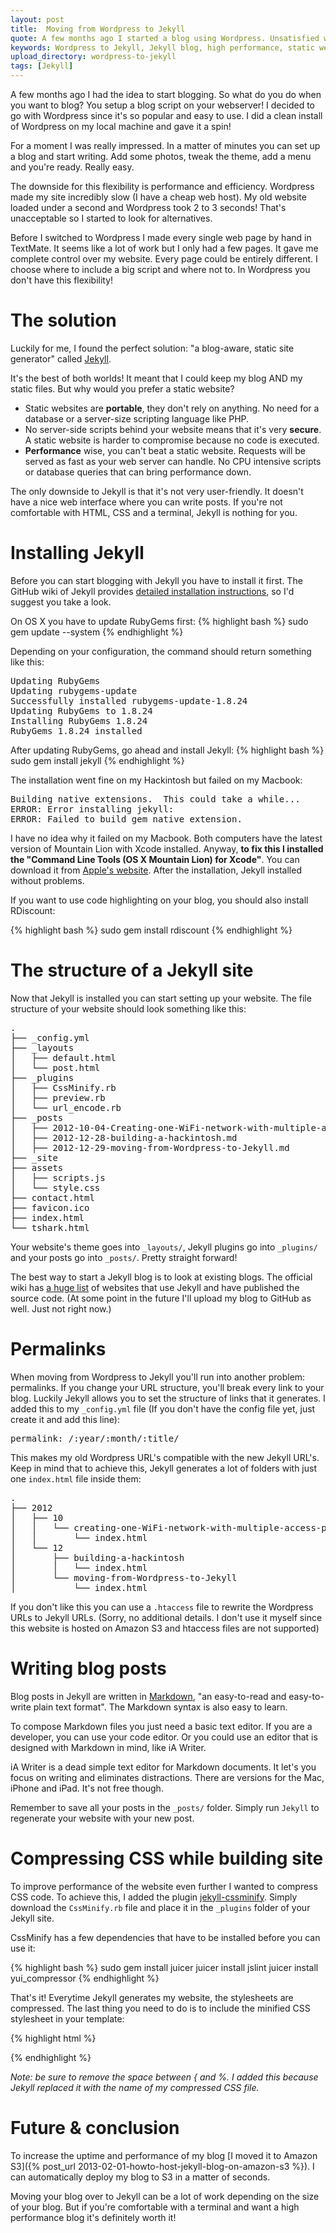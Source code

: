 ```yaml
---
layout: post
title:  Moving from Wordpress to Jekyll
quote: A few months ago I started a blog using Wordpress. Unsatisfied with the performance, I moved my blog over to Jekyll, a blog-aware static site generator.
keywords: Wordpress to Jekyll, Jekyll blog, high performance, static website, static blog
upload_directory: wordpress-to-jekyll
tags: [Jekyll]
---
```


A few months ago I had the idea to start blogging. So what do you do when you want to blog? You setup a blog script on your webserver! I decided to go with Wordpress since it's so popular and easy to use. I did a clean install of Wordpress on my local machine and gave it a spin!

For a moment I was really impressed. In a matter of minutes you can set up a blog and start writing. Add some photos, tweak the theme, add a menu and you're ready. Really easy.

The downside for this flexibility is performance and efficiency. Wordpress made my site incredibly slow (I have a cheap web host). My old website loaded under a second and Wordpress took 2 to 3 seconds! That's unacceptable so I started to look for alternatives.

<!--more-->

Before I switched to Wordpress I made every single web page by hand in TextMate. It seems like a lot of work but I only had a few pages. It gave me complete control over my website. Every page could be entirely different. I choose where to include a big script and where not to. In Wordpress you don't have this flexibility!

# The solution
Luckily for me, I found the perfect solution: "a blog-aware, static site generator" called [Jekyll](https://github.com/mojombo/jekyll).

It's the best of both worlds! It meant that I could keep my blog AND my static files. But why would you prefer a static website?

* Static websites are **portable**, they don't rely on anything. No need for a database or a server-size scripting language like PHP.
* No server-side scripts behind your website means that it's very **secure**. A static website is harder to compromise because no code is executed.
* **Performance** wise, you can't beat a static website. Requests will be served as fast as your web server can handle. No CPU intensive scripts or database queries that can bring performance down.

The only downside to Jekyll is that it's not very user-friendly. It doesn't have a nice web interface where you can write posts. If you're not comfortable with HTML, CSS and a terminal, Jekyll is nothing for you.

# Installing Jekyll
Before you can start blogging with Jekyll you have to install it first. The GitHub wiki of Jekyll provides [detailed installation instructions](https://github.com/mojombo/jekyll/wiki/install), so I'd suggest you take a look. 

On OS X you have to update RubyGems first:
{% highlight bash %}
sudo gem update --system
{% endhighlight %}

Depending on your configuration, the command should return something like this:

<pre>
Updating RubyGems
Updating rubygems-update
Successfully installed rubygems-update-1.8.24
Updating RubyGems to 1.8.24
Installing RubyGems 1.8.24
RubyGems 1.8.24 installed
</pre>

After updating RubyGems, go ahead and install Jekyll:
{% highlight bash %}
sudo gem install jekyll
{% endhighlight %}

The installation went fine on my Hackintosh but failed on my Macbook:
<pre>
Building native extensions.  This could take a while...
ERROR: Error installing jekyll:
ERROR: Failed to build gem native extension.
</pre>

I have no idea why it failed on my Macbook. Both computers have the latest version of Mountain Lion with Xcode installed. Anyway, **to fix this I installed the "Command Line Tools (OS X Mountain Lion) for Xcode"**. You can download it from [Apple's website](https://developer.apple.com/downloads/index.action). After the installation, Jekyll installed without problems.

If you want to use code highlighting on your blog, you should also install RDiscount:

{% highlight bash %}
sudo gem install rdiscount
{% endhighlight %}

# The structure of a Jekyll site
Now that Jekyll is installed you can start setting up your website. The file structure of your website should look something like this:

<pre>
.
├── _config.yml
├── _layouts
│   ├── default.html
│   └── post.html
├── _plugins
│   ├── CssMinify.rb
│   ├── preview.rb
│   └── url_encode.rb
├── _posts
│   ├── 2012-10-04-Creating-one-WiFi-network-with-multiple-access-points.md
│   ├── 2012-12-28-building-a-hackintosh.md
│   ├── 2012-12-29-moving-from-Wordpress-to-Jekyll.md
├── _site
├── assets
│   ├── scripts.js
│   └── style.css
├── contact.html
├── favicon.ico
├── index.html
└── tshark.html
</pre>

Your website's theme goes into ``_layouts/``, Jekyll plugins go into ``_plugins/`` and your posts go into ``_posts/``. Pretty straight forward!

The best way to start a Jekyll blog is to look at existing blogs. The official wiki has [a huge list](https://github.com/mojombo/jekyll/wiki/Sites) of websites that use Jekyll and have published the source code. (At some point in the future I'll upload my blog to GitHub as well. Just not right now.)

# Permalinks
When moving from Wordpress to Jekyll you'll run into another problem: permalinks. If you change your URL structure, you'll break every link to your blog. Luckily Jekyll allows you to set the structure of links that it generates. I added this to my ``_config.yml`` file (If you don't have the config file yet, just create it and add this line):
<pre>
permalink: /:year/:month/:title/
</pre>

This makes my old Wordpress URL's compatible with the new Jekyll URL's. Keep in mind that to achieve this, Jekyll generates a lot of folders with just one ``index.html`` file inside them:
<pre>
.
├── 2012
│   ├── 10
│   │   └── creating-one-WiFi-network-with-multiple-access-points
│   │       └── index.html
│   └── 12
│       ├── building-a-hackintosh
│       │   └── index.html
│       └── moving-from-Wordpress-to-Jekyll
│           └── index.html
</pre>

If you don't like this you can use a ``.htaccess`` file to rewrite the Wordpress URLs to Jekyll URLs. (Sorry, no additional details. I don't use it myself since this website is hosted on Amazon S3 and htaccess files are not supported)

# Writing blog posts
Blog posts in Jekyll are written in [Markdown](http://daringfireball.net/projects/markdown/), "an easy-to-read and easy-to-write plain text format". The Markdown syntax is also easy to learn.

To compose Markdown files you just need a basic text editor. If you are a developer, you can use your code editor. Or you could use an editor that is designed with Markdown in mind, like iA Writer.

iA Writer is a dead simple text editor for Markdown documents. It let's you focus on writing and eliminates distractions. There are versions for the Mac, iPhone and iPad. It's not free though.

Remember to save all your posts in the ``_posts/`` folder. Simply run ``Jekyll`` to regenerate your website with your new post.

# Compressing CSS while building site
To improve performance of the website even further I wanted to compress CSS code. To achieve this, I added the plugin [jekyll-cssminify](https://github.com/donaldducky/jekyll-cssminify). Simply download the ``CssMinify.rb`` file and place it in the ``_plugins`` folder of your Jekyll site.

CssMinify has a few dependencies that have to be installed before you can use it:

{% highlight bash %}
sudo gem install juicer
juicer install jslint
juicer install yui_compressor
{% endhighlight %}

That's it! Everytime Jekyll generates my website, the stylesheets are compressed. The last thing you need to do is to include the minified CSS stylesheet in your template:

{% highlight html %}
<link rel="stylesheet" type="text/css" href="{ % minified_css_file %}">
{% endhighlight %}

*Note: be sure to remove the space between { and %. I added this because Jekyll replaced it with the name of my compressed CSS file.*


# Future & conclusion
To increase the uptime and performance of my blog [I moved it to Amazon S3]({% post_url 2013-02-01-howto-host-jekyll-blog-on-amazon-s3 %}). I can automatically deploy my blog to S3 in a matter of seconds.

Moving your blog over to Jekyll can be a lot of work depending on the size of your blog. But if you're comfortable with a terminal and want a high performance blog it's definitely worth it!
